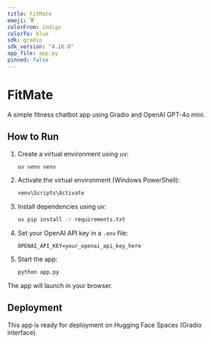 ```yaml
---
title: FitMate
emoji: 🏋️
colorFrom: indigo
colorTo: blue
sdk: gradio
sdk_version: "4.16.0"
app_file: app.py
pinned: false
---
```


# FitMate

A simple fitness chatbot app using Gradio and OpenAI GPT-4o mini.

## How to Run

1. Create a virtual environment using uv:
   ```bash
   uv venv venv
   ```
2. Activate the virtual environment (Windows PowerShell):
   ```bash
   venv\Scripts\Activate
   ```
3. Install dependencies using uv:
   ```bash
   uv pip install -r requirements.txt
   ```
4. Set your OpenAI API key in a `.env` file:
   ```
   OPENAI_API_KEY=your_openai_api_key_here
   ```
5. Start the app:
   ```bash
   python app.py
   ```

The app will launch in your browser.

## Deployment

This app is ready for deployment on Hugging Face Spaces (Gradio interface).
